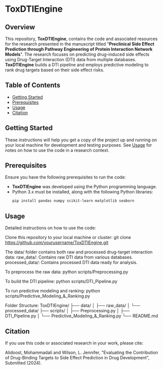 # ToxDTIEngine

## Overview

This repository, **ToxDTIEngine**, contains the code and associated resources for the research presented in the manuscript titled "**Preclinical Side Effect Prediction through Pathway Engineering of Protein Interaction Network Models**". The research focuses on predicting drug-induced side effects using Drug-Target Interaction (DTI) data from multiple databases. **ToxDTIEngine** builds a DTI pipeline and employs predictive modeling to rank drug targets based on their side effect risks.

## Table of Contents

- [Getting Started](#getting-started)
- [Prerequisites](#prerequisites)
- [Usage](#usage)
- [Citation](#citation)

## Getting Started

These instructions will help you get a copy of the project up and running on your local machine for development and testing purposes. See [Usage](#usage) for notes on how to use the code in a research context.

## Prerequisites

Ensure you have the following prerequisites to run the code:

- **ToxDTIEngine** was developed using the Python programming language.
- Python 3.x must be installed, along with the following Python libraries:
  ```bash
  pip install pandas numpy scikit-learn matplotlib seaborn

## Usage
Detailed instructions on how to use the code:

Clone this repository to your local machine or cluster:
git clone https://github.com/yourusername/ToxDTIEngine.git

The data/ folder contains both raw and processed drug-target interaction data:
raw_data/: Contains raw DTI data from various databases.
processed_data/: Contains processed DTI data ready for analysis.

To preprocess the raw data:
python scripts/Preprocessing.py

To build the DTI pipeline:
python scripts/DTI_Pipeline.py

To run predictive modeling and ranking:
python scripts/Predictive_Modeling_&_Ranking.py

Folder Structure:
ToxDTIEngine/
├── data/
│   ├── raw_data/
│   └── processed_data/
├── scripts/
│   ├── Preprocessing.py
│   ├── DTI_Pipeline.py
│   └── Predictive_Modeling_&_Ranking.py
└── README.md

## Citation

If you use this code or associated research in your work, please cite:

Alidoost, Mohammadali and Wilson, L. Jennifer, "Evaluating the Contribution of Drug-Binding Targets to Side Effect Prediction in Drug Development", Submitted (2024).
